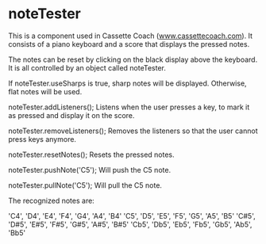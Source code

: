 # noteTester
This is a component used in Cassette Coach (www.cassettecoach.com). It consists of a piano keyboard and a score that displays the pressed notes. 

The notes can be reset by clicking on the black display above the keyboard. It is all controlled by an object called noteTester.

If noteTester.useSharps is true, sharp notes will be displayed. Otherwise, flat notes will be used.

noteTester.addListeners(); Listens when the user presses a key, to mark it as pressed and display it on the score.

noteTester.removeListeners(); Removes the listeners so that the user cannot press keys anymore.

noteTester.resetNotes(); Resets the pressed notes.

noteTester.pushNote('C5'); Will push the C5 note.

noteTester.pullNote('C5'); Will pull the C5 note.

The recognized notes are:

'C4', 'D4', 'E4', 'F4', 'G4', 'A4', 'B4'
'C5', 'D5', 'E5', 'F5', 'G5', 'A5', 'B5'
'C#5', 'D#5', 'E#5', 'F#5', 'G#5', 'A#5', 'B#5'
'Cb5', 'Db5', 'Eb5', 'Fb5', 'Gb5', 'Ab5', 'Bb5'

